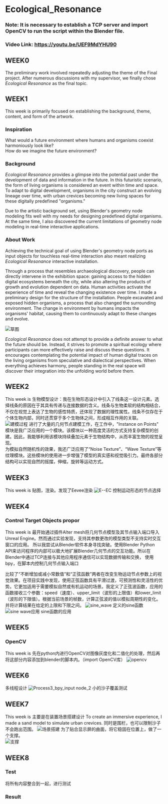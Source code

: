 # Ecological_Resonance
### Note: It is necessary to establish a TCP server and import OpenCV to run the script within the Blender file.  
### Video Link: https://youtu.be/UEF9MdYHU90

## WEEK0
The preliminary work involved repeatedly adjusting the theme of the Final project. After numerous discussions with my supervisor, we finally chose _Ecological Resonance_ as the final topic.  

## WEEK1
This week is primarily focused on establishing the background, theme, content, and form of the artwork.
### Inspiration  
What would a future environment where humans and organisms coexist harmoniously look like?   
How do we imagine the future environment?    

### Background
_Ecological Resonance_ provides a glimpse into the potential past under the development of data and information in the future. In this futuristic scenario, the form of living organisms is considered an event within time and space. To adapt to digital development, organisms in the city construct an evolving lineage over time, with urban crevices becoming new living spaces for these digitally predefined "organisms."   

Due to the artistic background set, using Blender's geometry node modeling fits well with my needs for designing predefined digital organisms. At the same time, I also discovered the current limitations of geometry node modeling in real-time interactive applications. 

### About Work  
Achieving the technical goal of using Blender's geometry node ports as input objects for touchless real-time interaction also meant realizing _Ecological Resonance_ interactive installation.  

Through a process that resembles archaeological discovery, people can directly intervene in the exhibition space: gaining access to the hidden digital ecosystems beneath the city, while also altering the products of growth and evolution dependent on data. Human activities activate the experience of time and reveal the changing existence over time. I made a preliminary design for the structure of the installation. People excavated and exposed hidden organisms, a process that also changed the surrounding environment. The change in environment by humans impacts the organisms' habitat, causing them to continuously adapt to these changes and evolve.  

![草图](https://github.com/YirenWA/Final_Project-Ecological_Resonance/assets/119879041/ef9f5775-9bef-4361-adf0-431f0527d710)

_Ecological Resonance_ does not attempt to provide a definite answer to what the future should be. Instead, it strives to promote a spiritual ecology where participants can more effectively raise and discuss these questions. It encourages contemplating the potential impact of human digital traces on the living organisms from speculative and dialectical perspectives. When everything achieves harmony, people standing in the real space will discover their integration into the unfolding world before them.  

## WEEK2
This week is 
生物模型设计：我在生物形态设计中引入了线条这一设计元素。选择线条的原因在于其具有传递与连接数据的含义。线条与生物柔软的结构相结合，不仅在视觉上表达了生物的感性特质，还体现了数据的理性属性。线条不仅存在于个体生物内部，同时还贯穿于多个生物体之间，形成相互作用的关联。
![建模过程](https://github.com/YirenWA/Final_Project-Ecological_Resonance/assets/119879041/e95a920f-fb30-4042-83f1-6421c0f47c0f)
进行了大量的几何节点建模工作，在工作中，"Instance on Points" 模块是我广泛应用的一个模块。该模块以一种高度灵活的方式支持复杂模型的创建。因此，我能够利用该模块持续叠加元素于生物结构中，从而丰富生物的视觉呈现。  
为模拟自然随机性的效果，我还广泛应用了“Noise Texture”、“Wave Texture”等纹理模块。这些模块的使用进一步增强了模型的真实感和视觉吸引力。最终各部分结构可以实现自然的摇摆，伸缩，旋转等运动方式。  

## WEEK3
This week is 
贴图，渲染。发现了Eevee渲染
![E--EC](https://github.com/YirenWA/Final_Project-Ecological_Resonance/assets/119879041/3c313e69-dd18-47ce-8cc4-6f31e5fc0899)
控制运动形态的节点选择
## WEEK4
### Control Target Objects propor
This week is 
最开始通过插件Alter mesh将几何节点模型及其节点输入端口导入Unreal Engine。然而通过实验发现，支持其参数更改的模型类型不支持实时交互窗口的应用。
所以我尝试从Blender软件本身寻找突破。使用Blender Python API来访问程序的内部可以极大地扩展Blender几何节点的交互功能。所以在Blender中通过TCP连接与其他应用程序通信可以实现数据传输和交换，
使用bpy，在脚本内控制几何节点输入端口  

比较了“不断增加或减小常数值”和“正弦函数”两者在改变生物运动节点参数上的视觉效果。在项目实践中发现，使用正弦函数具有平滑过渡，可预测性和灵活性的优势。它更加适用于需要模拟自然或有机运动的场景。我定义了正弦波函数，应用的函数接收三个参数：speed（速度）、upper_limit（波形的上限值）和lower_limit（波形的下限值）。根据当前场景的帧数，计算正弦波的值以模拟周期性的变化。并将计算结果在给定的上限和下限之间。
![sine_wave](https://github.com/YirenWA/Final_Project-Ecological_Resonance/assets/119879041/8fda3c59-73e5-42ea-b5a1-ee7139a945e3)
定义的sine函数
![sine wave应用](https://github.com/YirenWA/Final_Project-Ecological_Resonance/assets/119879041/e6be9b8c-1dbe-48db-a6ba-1aa7ff353cf5)
sine函数的应用

## WEEK5
### OpenCV
This week is 
先在python内进行OpenCV对图像灰度化和二值化的处理，然后再将这部分内容添加到blender的脚本内。（import OpenCV库）
![opencv](https://github.com/YirenWA/Final_Project-Ecological_Resonance/assets/119879041/3885077d-b361-4483-a371-4d25ccb1d01c)

## WEEK6
多线程设计
![Process3_bpy_input node_2](https://github.com/YirenWA/Final_Project-Ecological_Resonance/assets/119879041/0a72e0d2-cfc3-4e0d-9273-949af368a480)
小的沙子覆盖测试

## WEEK7
This week is 主要是在装置场景搭建设计
To create an immersive experience, I made a sand model to simulate urban crevices. 同时是围栏，也可以限制沙子不会跑出范围。
![场景搭建](https://github.com/YirenWA/Final_Project-Ecological_Resonance/assets/119879041/43834317-9658-4b03-a09d-ed7f7a9b4fdf)
为了贴合显示屏的曲面，将它稳固在位置上，做了一个支撑。  
![支撑](https://github.com/YirenWA/Final_Project-Ecological_Resonance/assets/119879041/fd13e11d-c9f0-425d-bcd3-c7861b02820b)

## WEEK8
### Test  
将所有内容整合到一起，进行测试
### Result
